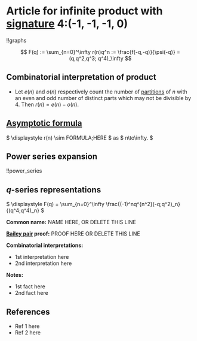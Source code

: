 # Article for infinite product with [signature](../product_signature.html) 4:(-1, -1, -1, 0)

!!graphs

$$ F(q) := \sum_{n=0}^\infty r(n)q^n := \frac{f(-q,-q)}{\psi(-q)} = (q,q^2,q^3; q^4)_\infty $$

## Combinatorial interpretation of product

- Let $e(n)$ and $o(n)$ respectively count the number of [partitions](../partitions.html#integer_partitions) of $n$ with an even and odd number of distinct parts which may not be divisible by 4. Then $r(n) = e(n) - o(n)$.

## [Asymptotic formula](../asymptotics.html)

$ \displaystyle r(n) \sim FORMULA\;HERE $ as $ n\to\infty. $

## Power series expansion

!!power_series

## $q$-series representations

$ \displaystyle F(q) = \sum_{n=0}^\infty \frac{(-1)^nq^{n^2}(-q;q^2)_n}{(q^4;q^4)_n} $

**Common name:** NAME HERE, OR DELETE THIS LINE

**[Bailey pair](../Bailey_pairs.html) proof:** PROOF HERE OR DELETE THIS LINE

**Combinatorial interpretations:**
- 1st interpretation here
- 2nd interpretation here
    
**Notes:**
- 1st fact here
- 2nd fact here
    
## References
- Ref 1 here
- Ref 2 here
